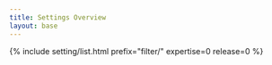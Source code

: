 ```yaml
---
title: Settings Overview
layout: base
---
```


{% include setting/list.html prefix="filter/" expertise=0 release=0 %}
